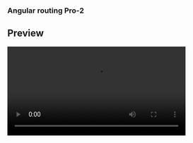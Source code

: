 <h3>Angular routing Pro-2</h3>


## Preview
<video style='width:80%; height:auto;' src='https://github.com/gthilakshana/Angular-Crud-developing-App1/assets/109861915/7c7da75d-e4df-4eab-92f6-00da320319b4'></video>
